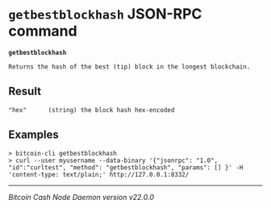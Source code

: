 `getbestblockhash` JSON-RPC command
===================================

**`getbestblockhash`**

```
Returns the hash of the best (tip) block in the longest blockchain.
```

Result
------

```
"hex"      (string) the block hash hex-encoded
```

Examples
--------

```
> bitcoin-cli getbestblockhash
> curl --user myusername --data-binary '{"jsonrpc": "1.0", "id":"curltest", "method": "getbestblockhash", "params": [] }' -H 'content-type: text/plain;' http://127.0.0.1:8332/
```

***

*Bitcoin Cash Node Daemon version v22.0.0*
